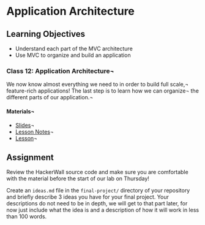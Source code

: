 # Application Architecture

## Learning Objectives
- Understand each part of the MVC architecture
- Use MVC to organize and build an application

### Class 12: Application Architecture¬
We now know almost everything we need to in order to build full scale,¬
feature-rich applications! The last step is to learn how we can organize¬
the different parts of our application.¬

#### Materials¬
- [Slides](https://ga-students.github.io/JS-DC/12-architecture)¬
- [Lesson Notes](13-architecture/lesson_plan.md)¬
- [Lesson](https://www.youtube.com/edit?o=U&video_id=n9ljXpAIpog)¬

## Assignment
Review the HackerWall source code and make sure you are comfortable with
the material before the start of our lab on Thursday!

Create an `ideas.md` file in the `final-project/` directory of your
repository and briefly describe 3 ideas you have for your final project.
Your descriptions do not need to be in depth, we will get to that part
later, for now just include what the idea is and a description of how it
will work in less than 100 words.
